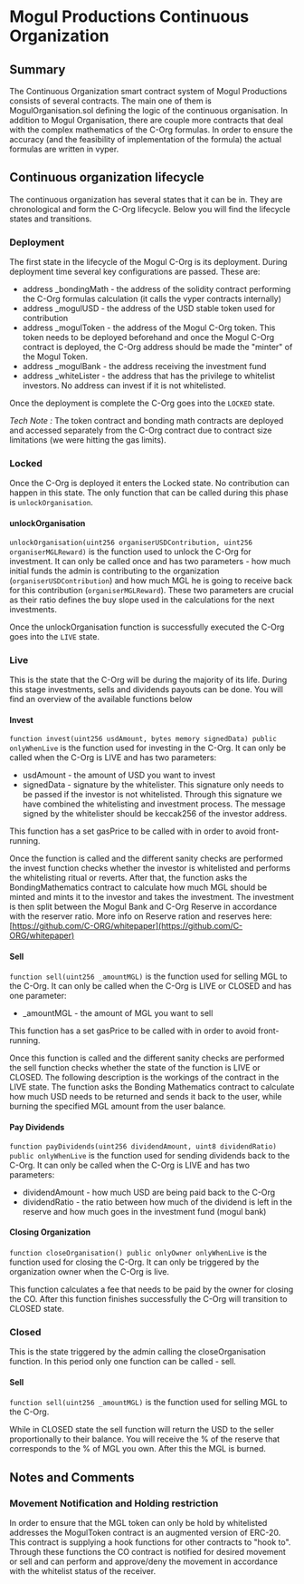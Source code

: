 # Mogul Productions Continuous Organization

## Summary
The Continuous Organization smart contract system of Mogul Productions consists of several contracts. The main one of them is MogulOrganisation.sol defining the logic of the continuous organisation. In addition to Mogul Organisation, there are couple more contracts that deal with the complex mathematics of the C-Org formulas. In order to ensure the accuracy (and the feasibility of implementation of the formula) the actual formulas are written in vyper.


## Continuous organization lifecycle

The continuous organization has several states that it can be in. They are chronological and form the C-Org lifecycle. Below you will find the lifecycle states and transitions.

### Deployment
The first state in the lifecycle of the Mogul C-Org is its deployment. During deployment time several key configurations are passed. These are:
- address _bondingMath - the address of the solidity contract performing the C-Org formulas calculation (it calls the vyper contracts internally)
- address _mogulUSD - the address of the USD stable token used for contribution
- address _mogulToken - the address of the Mogul C-Org token. This token needs to be deployed beforehand and once the Mogul C-Org contract is deployed, the C-Org address should be made the "minter" of the Mogul Token.
- address _mogulBank - the address receiving the investment fund
- address _whiteLister - the address that has the privilege to whitelist investors. No address can invest if it is not whitelisted.

Once the deployment is complete the C-Org goes into the `LOCKED` state.


*Tech Note :* The token contract and bonding math contracts are deployed and accessed separately from the C-Org contract due to contract size limitations (we were hitting the gas limits).

### Locked
Once the C-Org is deployed it enters the Locked state. No contribution can happen in this state. The only function that can be called during this phase is `unlockOrganisation`.

#### unlockOrganisation
`unlockOrganisation(uint256 organiserUSDContribution, uint256 organiserMGLReward)` is the function used to unlock the C-Org for investment. It can only be called once and has two parameters - how much initial funds the admin is contributing to the organization (`organiserUSDContribution`) and how much MGL he is going to receive back for this contribution (`organiserMGLReward`).
These two parameters are crucial as their ratio defines the buy slope used in the calculations for the next investments.

Once the unlockOrganisation function is successfully executed the C-Org goes into the `LIVE` state.

### Live
This is the state that the C-Org will be during the majority of its life. During this stage investments, sells and dividends payouts can be done. You will find an overview of the available functions below

#### Invest
`function invest(uint256 usdAmount, bytes memory signedData) public onlyWhenLive` is the function used for investing in the C-Org. It can only be called when the C-Org is LIVE and has two parameters:
- usdAmount - the amount of USD you want to invest
- signedData - signature by the whitelister. This signature only needs to be passed if the investor is not whitelisted. Through this signature we have combined the whitelisting and investment process. The message signed by the whitelister should be keccak256 of the investor address.

This function has a set gasPrice to be called with in order to avoid front-running.

Once the function is called and the different sanity checks are performed the invest function checks whether the investor is whitelisted and performs the whitelisting ritual or reverts. After that, the function asks the BondingMathematics contract to calculate how much MGL should be minted and mints it to the investor and takes the investment. The investment is then split between the Mogul Bank and C-Org Reserve in accordance with the reserver ratio. More info on Reserve ration and reserves here: [https://github.com/C-ORG/whitepaper](https://github.com/C-ORG/whitepaper) 

#### Sell
`function sell(uint256 _amountMGL)` is the function used for selling MGL to the C-Org. It can only be called when the C-Org is LIVE or CLOSED and has one parameter:

- _amountMGL - the amount of MGL you want to sell

This function has a set gasPrice to be called with in order to avoid front-running.

Once this function is called and the different sanity checks are performed the sell function checks whether the state of the function is LIVE or CLOSED. The following description is the workings of the contract in the LIVE state. The function asks the Bonding Mathematics contract to calculate how much USD needs to be returned and sends it back to the user, while burning the specified MGL amount from the user balance.


#### Pay Dividends
`function payDividends(uint256 dividendAmount, uint8 dividendRatio)  public onlyWhenLive` is the function used for sending dividends back to the C-Org. It can only be called when the C-Org is LIVE and has two parameters:
- dividendAmount - how much USD are being paid back to the C-Org
- dividendRatio - the ratio between how much of the dividend is left in the reserve and how much goes in the investment fund (mogul bank)


#### Closing Organization
`function closeOrganisation() public onlyOwner onlyWhenLive` is the function used for closing the C-Org. It can only be triggered by the organization owner when the C-Org is live.

This function calculates a fee that needs to be paid by the owner for closing the CO. After this function finishes successfully the C-Org will transition to CLOSED state.

### Closed
This is the state triggered by the admin calling the closeOrganisation function. In this period only one function can be called - sell.

#### Sell
`function sell(uint256 _amountMGL)` is the function used for selling MGL to the C-Org.

While in CLOSED state the sell function will return the USD to the seller proportionally to their balance. You will receive the % of the reserve that corresponds to the % of MGL you own. After this the MGL is burned.

## Notes and Comments

### Movement Notification and Holding restriction
In order to ensure that the MGL token can only be hold by whitelisted addresses the MogulToken contract is an augmented version of ERC-20. This contract is supplying a hook functions for other contracts to "hook to". Through these functions the CO contract is notified for desired movement or sell and can perform and approve/deny the movement in accordance with the whitelist status of the receiver.
